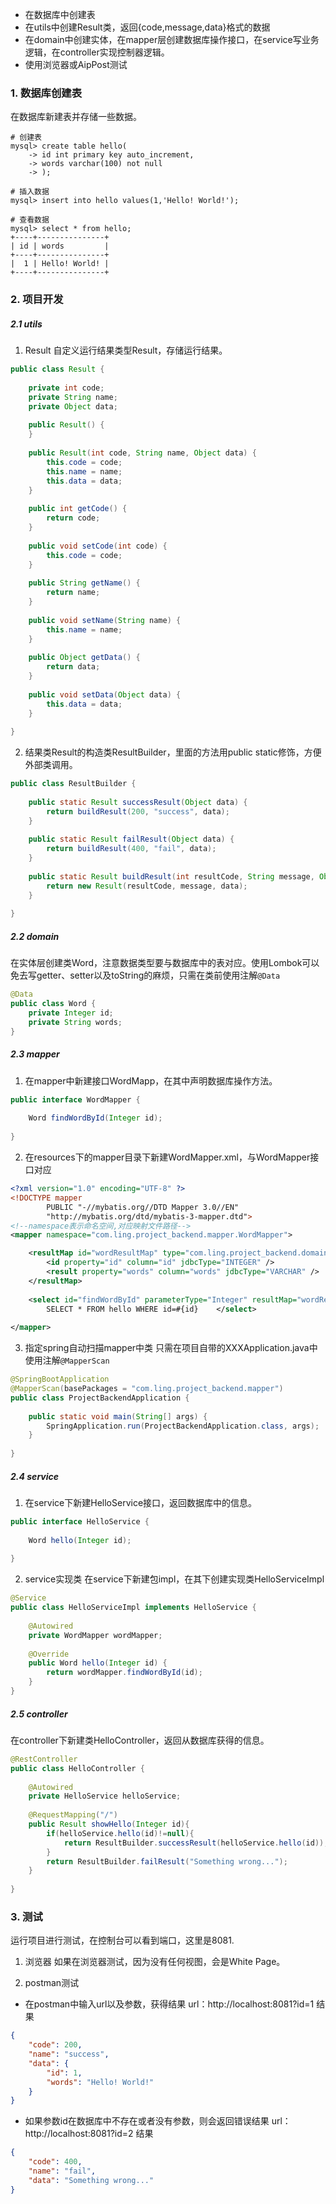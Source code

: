 - 在数据库中创建表
- 在utils中创建Result类，返回{code,message,data}格式的数据
- 在domain中创建实体，在mapper层创建数据库操作接口，在service写业务逻辑，在controller实现控制器逻辑。
- 使用浏览器或AipPost测试

### 1. 数据库创建表
在数据库新建表并存储一些数据。
```mysql
# 创建表
mysql> create table hello(
    -> id int primary key auto_increment,
    -> words varchar(100) not null
    -> );

# 插入数据
mysql> insert into hello values(1,'Hello! World!');

# 查看数据
mysql> select * from hello;
+----+---------------+
| id | words         |
+----+---------------+
|  1 | Hello! World! |
+----+---------------+
```

### 2. 项目开发
##### 2.1 utils
1. Result
自定义运行结果类型Result，存储运行结果。
```java  
public class Result {  
  
    private int code;  
    private String name;  
    private Object data;  
  
    public Result() {  
    }  
  
    public Result(int code, String name, Object data) {  
        this.code = code;  
        this.name = name;  
        this.data = data;  
    }  
  
    public int getCode() {  
        return code;  
    }  
  
    public void setCode(int code) {  
        this.code = code;  
    }  
  
    public String getName() {  
        return name;  
    }  
  
    public void setName(String name) {  
        this.name = name;  
    }  
  
    public Object getData() {  
        return data;  
    }  
  
    public void setData(Object data) {  
        this.data = data;  
    }  
  
}
```

2. 结果类Result的构造类ResultBuilder，里面的方法用public static修饰，方便外部类调用。
```java
public class ResultBuilder {  
  
    public static Result successResult(Object data) {  
        return buildResult(200, "success", data);  
    }  
  
    public static Result failResult(Object data) {  
        return buildResult(400, "fail", data);  
    }  
  
    public static Result buildResult(int resultCode, String message, Object data) {  
        return new Result(resultCode, message, data);  
    }  
  
}
```

##### 2.2 domain
在实体层创建类Word，注意数据类型要与数据库中的表对应。使用Lombok可以免去写getter、setter以及toString的麻烦，只需在类前使用注解`@Data`
```java  
@Data  
public class Word {  
    private Integer id;  
    private String words;  
}
```

##### 2.3 mapper
1. 在mapper中新建接口WordMapp，在其中声明数据库操作方法。
```java
public interface WordMapper {  
  
    Word findWordById(Integer id);  
  
}
```

2. 在resources下的mapper目录下新建WordMapper.xml，与WordMapper接口对应
```xml
<?xml version="1.0" encoding="UTF-8" ?>  
<!DOCTYPE mapper  
        PUBLIC "-//mybatis.org//DTD Mapper 3.0//EN"  
        "http://mybatis.org/dtd/mybatis-3-mapper.dtd">  
<!--namespace表示命名空间,对应映射文件路径-->  
<mapper namespace="com.ling.project_backend.mapper.WordMapper">  

    <resultMap id="wordResultMap" type="com.ling.project_backend.domain.Word">  
        <id property="id" column="id" jdbcType="INTEGER" />  
        <result property="words" column="words" jdbcType="VARCHAR" />  
    </resultMap>  
  
    <select id="findWordById" parameterType="Integer" resultMap="wordResultMap">  
        SELECT * FROM hello WHERE id=#{id}    </select>  
  
</mapper>
```

3. 指定spring自动扫描mapper中类
只需在项目自带的XXXApplication.java中使用注解`@MapperScan`
```java
@SpringBootApplication  
@MapperScan(basePackages = "com.ling.project_backend.mapper")  
public class ProjectBackendApplication {  
  
    public static void main(String[] args) {  
        SpringApplication.run(ProjectBackendApplication.class, args);  
    }  
  
}
```

##### 2.4 service
1. 在service下新建HelloService接口，返回数据库中的信息。
```java
public interface HelloService {  
  
    Word hello(Integer id);  
  
}
```

2. service实现类
在service下新建包impl，在其下创建实现类HelloServiceImpl
```java
@Service  
public class HelloServiceImpl implements HelloService {  
  
    @Autowired  
    private WordMapper wordMapper;  
  
    @Override  
    public Word hello(Integer id) {  
        return wordMapper.findWordById(id);  
    }  
}
```

##### 2.5 controller
在controller下新建类HelloController，返回从数据库获得的信息。
```java
@RestController  
public class HelloController {  
  
    @Autowired  
    private HelloService helloService;  
  
    @RequestMapping("/")  
    public Result showHello(Integer id){  
        if(helloService.hello(id)!=null){  
            return ResultBuilder.successResult(helloService.hello(id));  
        }  
        return ResultBuilder.failResult("Something wrong...");  
    }  
  
}
```

### 3. 测试
运行项目进行测试，在控制台可以看到端口，这里是8081.
1. 浏览器
如果在浏览器测试，因为没有任何视图，会是White Page。

2. postman测试
- 在postman中输入url以及参数，获得结果
url：http://localhost:8081?id=1
结果
```json
{
    "code": 200,
    "name": "success",
    "data": {
        "id": 1,
        "words": "Hello! World!"
    }
}
```

- 如果参数id在数据库中不存在或者没有参数，则会返回错误结果
url：http://localhost:8081?id=2
结果
```json
{
    "code": 400,
    "name": "fail",
    "data": "Something wrong..."
}
```
